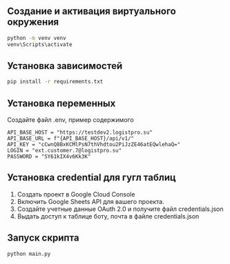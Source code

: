 ## Создание и активация виртуального окружения

```bash
python -m venv venv
venv\Scripts\activate
```

## Установка зависимостей


```bash
pip install -r requirements.txt
```

## Установка переменных

Создайте файл .env, пример содержимого

```code
API_BASE_HOST = "https://testdev2.logistpro.su"
API_BASE_URL = f"{API_BASE_HOST}/api/v1/"
API_KEY = "cCwnQ8BxKCMlPsN7thVhdtou2PiJzZE46atEQwlehaQ="
LOGIN = "ext.customer.7@logistpro.su"
PASSWORD = "SY61kIX4v6Kk3K"
```

## Установка credential для гугл таблиц

1. Создать проект в Google Cloud Console
2. Включить Google Sheets API для вашего проекта.
3. Создайте учетные данные OAuth 2.0 и получите файл credentials.json
4. Выдать доступ к таблице боту, почта в файле credentials.json

## Запуск скрипта


```bash
python main.py
```


